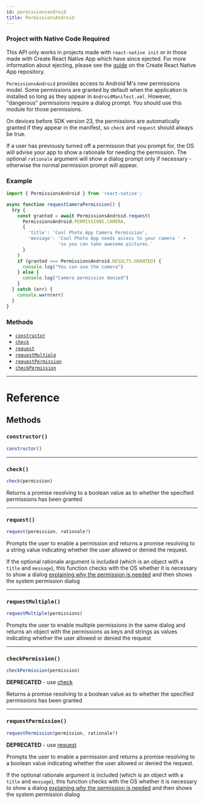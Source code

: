 ```yaml
---
id: permissionsandroid
title: PermissionsAndroid
---
```


<div class="banner-crna-ejected">
  <h3>Project with Native Code Required</h3>
  <p>
    This API only works in projects made with <code>react-native init</code>
    or in those made with Create React Native App which have since ejected. For
    more information about ejecting, please see
    the <a href="https://github.com/react-community/create-react-native-app/blob/master/EJECTING.md" target="_blank">guide</a> on
    the Create React Native App repository.
  </p>
</div>

`PermissionsAndroid` provides access to Android M's new permissions model. Some permissions are granted by default when the application is installed so long as they appear in `AndroidManifest.xml`. However, "dangerous" permissions require a dialog prompt. You should use this module for those
permissions.

On devices before SDK version 23, the permissions are automatically granted if they appear in the manifest, so `check` and `request` should always be true.

If a user has previously turned off a permission that you prompt for, the OS will advise your app to show a rationale for needing the permission. The optional `rationale` argument will show a dialog prompt only if necessary - otherwise the normal permission prompt will appear.

### Example

```javascript
import { PermissionsAndroid } from 'react-native';

async function requestCameraPermission() {
  try {
    const granted = await PermissionsAndroid.request(
      PermissionsAndroid.PERMISSIONS.CAMERA,
      {
        'title': 'Cool Photo App Camera Permission',
        'message': 'Cool Photo App needs access to your camera ' +
                   'so you can take awesome pictures.'
      }
    )
    if (granted === PermissionsAndroid.RESULTS.GRANTED) {
      console.log("You can use the camera")
    } else {
      console.log("Camera permission denied")
    }
  } catch (err) {
    console.warn(err)
  }
}
```


### Methods

- [`constructor`](docs/permissionsandroid.html#constructor)
- [`check`](docs/permissionsandroid.html#check)
- [`request`](docs/permissionsandroid.html#request)
- [`requestMultiple`](docs/permissionsandroid.html#requestmultiple)
- [`requestPermission`](docs/permissionsandroid.html#requestpermission)
- [`checkPermission`](docs/permissionsandroid.html#checkpermission)




---

# Reference

## Methods

### `constructor()`

```javascript
constructor()
```



---

### `check()`

```javascript
check(permission)
```


Returns a promise resolving to a boolean value as to whether the specified permissions has been granted


---

### `request()`

```javascript
request(permission, rationale?)
```


Prompts the user to enable a permission and returns a promise resolving to a string value indicating whether the user allowed or denied the request.

If the optional rationale argument is included (which is an object with a `title` and `message`), this function checks with the OS whether it is necessary to show a dialog [explaining why the permission is needed](https://developer.android.com/training/permissions/requesting.html#explain) and then shows the system permission dialog




---

### `requestMultiple()`

```javascript
requestMultiple(permissions)
```


Prompts the user to enable multiple permissions in the same dialog and returns an object with the permissions as keys and strings as values indicating whether the user allowed or denied the request


---

### `checkPermission()`

```javascript
checkPermission(permission)
```


**DEPRECATED** - use [check](docs/permissionsandroid.html#check)

Returns a promise resolving to a boolean value as to whether the specified permissions has been granted



---

### `requestPermission()`

```javascript
requestPermission(permission, rationale?)
```


**DEPRECATED** - use [request](docs/permissionsandroid.html#request)

Prompts the user to enable a permission and returns a promise resolving to a boolean value indicating whether the user allowed or denied the request.

If the optional rationale argument is included (which is an object with a `title` and `message`), this function checks with the OS whether it is necessary to show a dialog [explaining why the permission is needed](https://developer.android.com/training/permissions/requesting.html#explain) and then shows the system permission dialog

